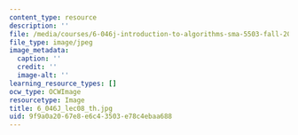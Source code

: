```yaml
---
content_type: resource
description: ''
file: /media/courses/6-046j-introduction-to-algorithms-sma-5503-fall-2005/9f9a0a2067e8e6c43503e78c4ebaa688_6_046J_lec08_th.jpg
file_type: image/jpeg
image_metadata:
  caption: ''
  credit: ''
  image-alt: ''
learning_resource_types: []
ocw_type: OCWImage
resourcetype: Image
title: 6_046J_lec08_th.jpg
uid: 9f9a0a20-67e8-e6c4-3503-e78c4ebaa688
---
```

